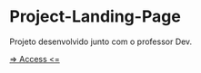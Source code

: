 # Project-Landing-Page
Projeto desenvolvido junto com o professor Dev.

<a href="https://ericrdgs.github.io/Project-Landing-Page/"> => Access <= </a>
